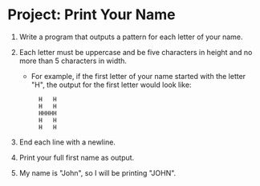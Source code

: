# Project: Print Your Name

1. Write a program that outputs a pattern for each letter of your name.
2. Each letter must be uppercase and be five characters in height and no more than 5 characters in width. 

   - For example, if the first letter of your name started with the letter "H", the output for the first letter would look like:

           H   H
           H   H
           HHHHH
           H   H
           H   H
   
3. End each line with a newline.
4. Print your full first name as output.
5. My name is "John", so I will be printing "JOHN".



